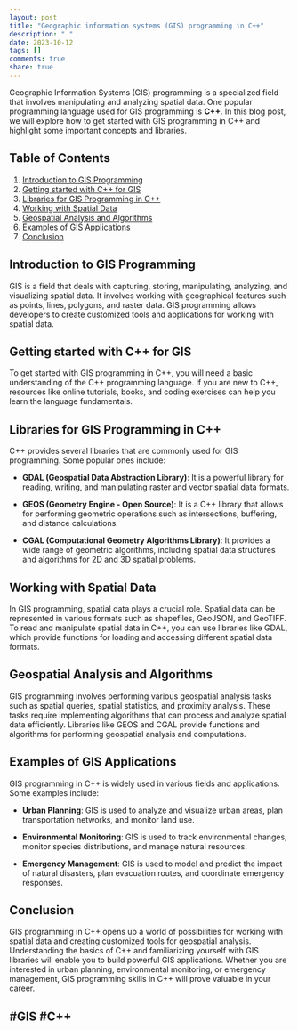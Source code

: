 ```yaml
---
layout: post
title: "Geographic information systems (GIS) programming in C++"
description: " "
date: 2023-10-12
tags: []
comments: true
share: true
---
```


Geographic Information Systems (GIS) programming is a specialized field that involves manipulating and analyzing spatial data. One popular programming language used for GIS programming is **C++**. In this blog post, we will explore how to get started with GIS programming in C++ and highlight some important concepts and libraries.

## Table of Contents
1. [Introduction to GIS Programming](#introduction-to-gis-programming)
2. [Getting started with C++ for GIS](#getting-started-with-c-for-gis)
3. [Libraries for GIS Programming in C++](#libraries-for-gis-programming-in-c)
4. [Working with Spatial Data](#working-with-spatial-data)
5. [Geospatial Analysis and Algorithms](#geospatial-analysis-and-algorithms)
6. [Examples of GIS Applications](#examples-of-gis-applications)
7. [Conclusion](#conclusion)

## Introduction to GIS Programming

GIS is a field that deals with capturing, storing, manipulating, analyzing, and visualizing spatial data. It involves working with geographical features such as points, lines, polygons, and raster data. GIS programming allows developers to create customized tools and applications for working with spatial data.

## Getting started with C++ for GIS

To get started with GIS programming in C++, you will need a basic understanding of the C++ programming language. If you are new to C++, resources like online tutorials, books, and coding exercises can help you learn the language fundamentals.

## Libraries for GIS Programming in C++

C++ provides several libraries that are commonly used for GIS programming. Some popular ones include:

- **GDAL (Geospatial Data Abstraction Library)**: It is a powerful library for reading, writing, and manipulating raster and vector spatial data formats.

- **GEOS (Geometry Engine - Open Source)**: It is a C++ library that allows for performing geometric operations such as intersections, buffering, and distance calculations.

- **CGAL (Computational Geometry Algorithms Library)**: It provides a wide range of geometric algorithms, including spatial data structures and algorithms for 2D and 3D spatial problems.

## Working with Spatial Data

In GIS programming, spatial data plays a crucial role. Spatial data can be represented in various formats such as shapefiles, GeoJSON, and GeoTIFF. To read and manipulate spatial data in C++, you can use libraries like GDAL, which provide functions for loading and accessing different spatial data formats.

## Geospatial Analysis and Algorithms

GIS programming involves performing various geospatial analysis tasks such as spatial queries, spatial statistics, and proximity analysis. These tasks require implementing algorithms that can process and analyze spatial data efficiently. Libraries like GEOS and CGAL provide functions and algorithms for performing geospatial analysis and computations.

## Examples of GIS Applications

GIS programming in C++ is widely used in various fields and applications. Some examples include:

- **Urban Planning**: GIS is used to analyze and visualize urban areas, plan transportation networks, and monitor land use.

- **Environmental Monitoring**: GIS is used to track environmental changes, monitor species distributions, and manage natural resources.

- **Emergency Management**: GIS is used to model and predict the impact of natural disasters, plan evacuation routes, and coordinate emergency responses.

## Conclusion

GIS programming in C++ opens up a world of possibilities for working with spatial data and creating customized tools for geospatial analysis. Understanding the basics of C++ and familiarizing yourself with GIS libraries will enable you to build powerful GIS applications. Whether you are interested in urban planning, environmental monitoring, or emergency management, GIS programming skills in C++ will prove valuable in your career.

## #GIS #C++